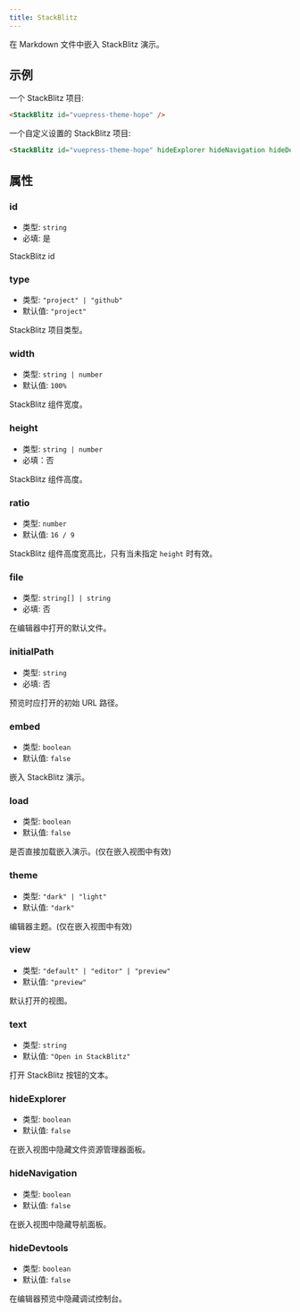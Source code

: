 ```yaml
---
title: StackBlitz
---
```


在 Markdown 文件中嵌入 StackBlitz 演示。

<!-- more -->

## 示例

一个 StackBlitz 项目:

<StackBlitz id="vuepress-theme-hope" />

```md
<StackBlitz id="vuepress-theme-hope" />
```

一个自定义设置的 StackBlitz 项目:

<StackBlitz id="vuepress-theme-hope" hideExplorer hideNavigation hideDevtools />

```md
<StackBlitz id="vuepress-theme-hope" hideExplorer hideNavigation hideDevtools />
```

## 属性

### id

- 类型: `string`
- 必填: 是

StackBlitz id

### type

- 类型: `"project" | "github"`
- 默认值: `"project"`

StackBlitz 项目类型。

### width

- 类型: `string | number`
- 默认值: `100%`

StackBlitz 组件宽度。

### height

- 类型: `string | number`
- 必填：否

StackBlitz 组件高度。

### ratio

- 类型: `number`
- 默认值: `16 / 9`

StackBlitz 组件高度宽高比，只有当未指定 `height` 时有效。

### file

- 类型: `string[] | string`
- 必填: 否

在编辑器中打开的默认文件。

### initialPath

- 类型: `string`
- 必填: 否

预览时应打开的初始 URL 路径。

### embed

- 类型: `boolean`
- 默认值: `false`

嵌入 StackBlitz 演示。

### load

- 类型: `boolean`
- 默认值: `false`

是否直接加载嵌入演示。(仅在嵌入视图中有效)

### theme

- 类型: `"dark" | "light"`
- 默认值: `"dark"`

编辑器主题。(仅在嵌入视图中有效)

### view

- 类型: `"default" | "editor" | "preview"`
- 默认值: `"preview"`

默认打开的视图。

### text

- 类型: `string`
- 默认值: `"Open in StackBlitz"`

打开 StackBlitz 按钮的文本。

### hideExplorer

- 类型: `boolean`
- 默认值: `false`

在嵌入视图中隐藏文件资源管理器面板。

### hideNavigation

- 类型: `boolean`
- 默认值: `false`

在嵌入视图中隐藏导航面板。

### hideDevtools

- 类型: `boolean`
- 默认值: `false`

在编辑器预览中隐藏调试控制台。

